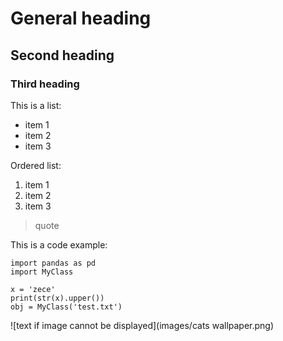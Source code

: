 # General heading
## Second heading
### Third heading
This is a list:
- item 1
- item 2
- item 3

Ordered list:
1. item 1
2. item 2
3. item 3

> quote 

This is a code example:
```
import pandas as pd
import MyClass

x = 'zece'
print(str(x).upper())
obj = MyClass('test.txt')
```

![text if image cannot be displayed](images/cats wallpaper.png)
